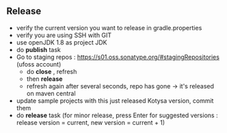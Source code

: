 ## Release
* verify the current version you want to release in gradle.properties
* verify you are using SSH with GIT
* use openJDK 1.8 as project JDK
* do **publish** task
* Go to staging repos : https://s01.oss.sonatype.org/#stagingRepositories (ufoss account)
  * do **close** , refresh
  * then **release**
  * refresh again after several seconds, repo has gone -> it's released on maven central
* update sample projects with this just released Kotysa version, commit them
* do **release** task (for minor release, press Enter for suggested versions : release version = current, new version = current + 1)
